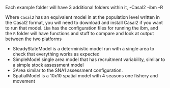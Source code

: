 Each example folder will have 3 additional folders within it,
-Casal2
-ibm
-R

Where `Casal2` has an equivalent model in at the population level written in the Casal2 format, you will need to download and install Casal2 if you want to run that
model. `ibm` has the configuration files for running the ibm, and the `R` folder will have functions and stuff to compare and look at output between the two 
platforms


- SteadyStateModel is a deterministic model run with a single area to check that everything works as expected
- SimpleModel single area model that has recruitment variability, similar to a simple stock assessment model
- 3Area similar to the SNA1 assessment configuration.
- SpatialModel is a 10x10 spatial model with 4 seasons one fishery and movement

